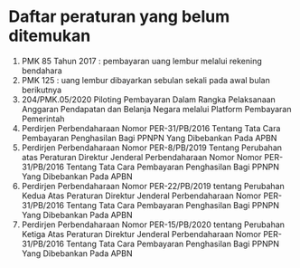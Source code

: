 # Daftar peraturan yang belum ditemukan

 1. PMK 85 Tahun 2017 : pembayaran uang lembur melalui rekening bendahara
 1. PMK 125 : uang lembur dibayarkan sebulan sekali pada awal bulan berikutnya
 1. 204/PMK.05/2020 Piloting Pembayaran Dalam Rangka Pelaksanaan Anggaran Pendapatan dan Belanja Negara melalui Platform Pembayaran Pemerintah
 1. Perdirjen Perbendaharaan Nomor PER-31/PB/2016 Tentang Tata Cara Pembayaran Penghasilan Bagi PPNPN Yang Dibebankan Pada APBN
 1. Perdirjen Perbendaharaan Nomor PER-8/PB/2019 Tentang Perubahan atas Peraturan Direktur Jenderal Perbendaharaan Nomor Nomor PER-31/PB/2016 Tentang Tata Cara Pembayaran Penghasilan Bagi PPNPN Yang Dibebankan Pada APBN
 1. Perdirjen Perbendaharaan Nomor PER-22/PB/2019 tentang Perubahan Kedua Atas Peraturan Direktur Jenderal Perbendaharaan Nomor PER-31/PB/2016 Tentang Tata Cara Pembayaran Penghasilan Bagi PPNPN Yang Dibebankan Pada APBN
 1. Perdirjen Perbendaharaan Nomor  PER-15/PB/2020 tentang Perubahan Ketiga Atas Peraturan Direktur Jenderal Perbendaharaan Nomor PER-31/PB/2016 Tentang Tata Cara Pembayaran Penghasilan Bagi PPNPN Yang Dibebankan Pada APBN


